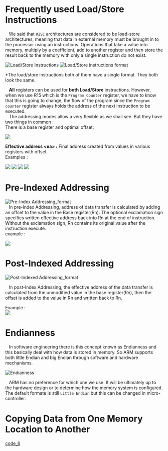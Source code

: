 # Frequently used Load/Store Instructions

&nbsp;&nbsp;&nbsp;We said that `RISC` architectures are considered to be load-store architectures, meaning that data in external memory must be brought in to the processor using an instructions. Operations that take a value into memory, multiply by a coefficient, add to another register and then store the result back to the memory with only a single instruction do not exist.

![Load/Store Instructions](../Assets/Photos/load-store%20instructions.PNG)
![Load/Store instructions format](../Assets/Photos/load-store%20instructions-format.PNG)

*The load/store instructions both of them have a single format. They both look the same.  

&nbsp;&nbsp;&nbsp;**All** registers can be used for **both Load/Store** instructions. However, when we use R15 which is the `Program Counter` register, we have to know that this is going to change, the flow of the program since the `Program counter` register always holds the address of the next instruction to be executed.  
&nbsp;&nbsp;&nbsp;The addressing modes allow a very flexible as we shall see. But they have two things in common :  
There is a base register and optimal offset.  

![](../Assets/Photos/effective%20address.PNG)  

**Effective address <e<ea>a> :** Final address created from values in various registers with offset.  
Examples :  

![](../Assets/Photos/effective%20address_example1.PNG)
![](../Assets/Photos/effective%20address_example2.PNG)
![](../Assets/Photos/effective%20address_example3.PNG)
![](../Assets/Photos/effective%20address_example4.PNG)


# Pre-Indexed Addressing

![Pre-Index Addressing_format](../Assets/Photos/pre-index%20addressing_format.PNG)  
&nbsp;&nbsp;&nbsp;In pre-Index Addressing, address of data transfer is calculated by adding an offset to the value in the Base register(Rn). The optional exclamation sign specifies written effective address back into Rn at the end of instruction. Without the exclamation sign, Rn contains its original value after the instruction execute.  
example :  

![](../Assets/Photos/pre-index%20addressing_example.PNG)


# Post-Indexed Addressing  

![Post-Indexed Addressing_format](../Assets/Photos/post-index%20addressing_format.PNG)  

&nbsp;&nbsp;&nbsp;In post-Index Addressing, the effective address of the data transfer is calculated from the unmodified value in the base register(Rn), then the offset is added to the value in Rn and written back to Rn.  

Example :  
![](../Assets/Photos/post-index%20addressing_example.PNG)



# Endianness  
&nbsp;&nbsp;&nbsp;In software engineering there is this concept known as Endianness and this basically deal with how  data is stored in memory. So ARM supports both little Endian and big Endian through software and hardware mechanisms.

![Endianness](../Assets/Photos/Endianness.PNG)  

&nbsp;&nbsp;&nbsp;ARM has no preference for which one we use. It will be ultimately up to the hardware design or to determine how the memory system is configured. The default formate is still `Little Endian` but this can be changed in micro-controller.


# Copying Data from One Memory Location to Another

[code_6](../code_files/6_Copying%20Data%20from%20One%20Memory%20Location%20to%20Another/main.s)